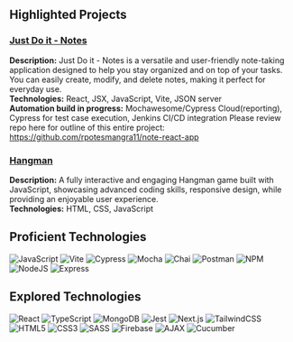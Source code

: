 ## Highlighted Projects

### [Just Do it - Notes](https://note-react-app-frontend-9297f33085da.herokuapp.com/)
**Description:** Just Do it - Notes is a versatile and user-friendly note-taking application designed to help you stay organized and on top of your tasks. You can easily create, modify, and delete notes, making it perfect for everyday use.  
**Technologies:** React, JSX, JavaScript, Vite, JSON server  
**Automation build in progress:** Mochawesome/Cypress Cloud(reporting), Cypress for test case execution, Jenkins CI/CD integration 
Please review repo here for outline of this entire project: https://github.com/rpotesmangra11/note-react-app

### [Hangman](https://rpotesmangra11.github.io/hangman-js/)
**Description:** A fully interactive and engaging Hangman game built with JavaScript, showcasing advanced coding skills, responsive design, while providing an enjoyable user experience.   
**Technologies:** HTML, CSS, JavaScript


## Proficient Technologies

![JavaScript](https://img.shields.io/badge/JavaScript-F7DF1E?style=flat&logo=javascript&logoColor=black)
![Vite](https://img.shields.io/badge/Vite-646CFF?style=flat&logo=vite&logoColor=white)
![Cypress](https://img.shields.io/badge/Cypress-17202C?style=flat&logo=cypress&logoColor=white)
![Mocha](https://img.shields.io/badge/Mocha-8D6748?style=flat&logo=mocha&logoColor=white)
![Chai](https://img.shields.io/badge/Chai-A30701?style=flat&logo=chai&logoColor=white)
![Postman](https://img.shields.io/badge/Postman-FF6C37?style=flat&logo=postman&logoColor=white)
![NPM](https://img.shields.io/badge/NPM-CB3837?style=flat&logo=npm&logoColor=white)
![NodeJS](https://img.shields.io/badge/Node.js-43853D?style=flat&logo=node.js&logoColor=white)
![Express](https://img.shields.io/badge/Express-000000?style=flat&logo=express&logoColor=white)

## Explored Technologies

![React](https://img.shields.io/badge/React-20232A?style=flat&logo=react&logoColor=61DAFB)
![TypeScript](https://img.shields.io/badge/TypeScript-007ACC?style=flat&logo=typescript&logoColor=white)
![MongoDB](https://img.shields.io/badge/MongoDB-4EA94B?style=flat&logo=mongodb&logoColor=white)
![Jest](https://img.shields.io/badge/Jest-C21325?style=flat&logo=jest&logoColor=white)
![Next.js](https://img.shields.io/badge/Next.js-000000?style=flat&logo=next.js&logoColor=white)
![TailwindCSS](https://img.shields.io/badge/TailwindCSS-38B2AC?style=flat&logo=tailwind-css&logoColor=white)
![HTML5](https://img.shields.io/badge/HTML5-E34F26?style=flat&logo=html5&logoColor=white)
![CSS3](https://img.shields.io/badge/CSS3-1572B6?style=flat&logo=css3&logoColor=white)
![SASS](https://img.shields.io/badge/Sass-CC6699?style=flat&logo=sass&logoColor=white)
![Firebase](https://img.shields.io/badge/Firebase-FFCA28?style=flat&logo=firebase&logoColor=black)
![AJAX](https://img.shields.io/badge/AJAX-007FFF?style=flat&logo=ajax&logoColor=white)
![Cucumber](https://img.shields.io/badge/Cucumber-23D96C?style=flat&logo=cucumber&logoColor=white)
